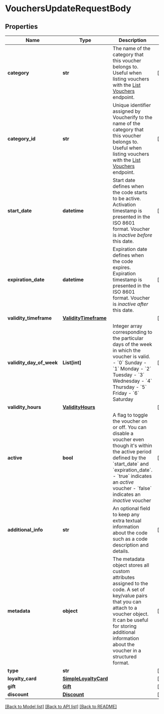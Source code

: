 # VouchersUpdateRequestBody


## Properties

Name | Type | Description | Notes
------------ | ------------- | ------------- | -------------
**category** | **str** | The name of the category that this voucher belongs to. Useful when listing vouchers with the [List Vouchers](ref:list-vouchers) endpoint. | [optional] 
**category_id** | **str** | Unique identifier assigned by Voucherify to the name of the category that this voucher belongs to. Useful when listing vouchers with the [List Vouchers](ref:list-vouchers) endpoint. | [optional] 
**start_date** | **datetime** | Start date defines when the code starts to be active. Activation timestamp is presented in the ISO 8601 format. Voucher is *inactive before* this date. | [optional] 
**expiration_date** | **datetime** | Expiration date defines when the code expires. Expiration timestamp is presented in the ISO 8601 format.  Voucher is *inactive after* this date. | [optional] 
**validity_timeframe** | [**ValidityTimeframe**](ValidityTimeframe.md) |  | [optional] 
**validity_day_of_week** | **List[int]** | Integer array corresponding to the particular days of the week in which the voucher is valid.  - &#x60;0&#x60; Sunday - &#x60;1&#x60; Monday - &#x60;2&#x60; Tuesday - &#x60;3&#x60; Wednesday - &#x60;4&#x60; Thursday - &#x60;5&#x60; Friday - &#x60;6&#x60; Saturday | [optional] 
**validity_hours** | [**ValidityHours**](ValidityHours.md) |  | [optional] 
**active** | **bool** | A flag to toggle the voucher on or off. You can disable a voucher even though it&#39;s within the active period defined by the &#x60;start_date&#x60; and &#x60;expiration_date&#x60;.    - &#x60;true&#x60; indicates an *active* voucher - &#x60;false&#x60; indicates an *inactive* voucher | [optional] 
**additional_info** | **str** | An optional field to keep any extra textual information about the code such as a code description and details. | [optional] 
**metadata** | **object** | The metadata object stores all custom attributes assigned to the code. A set of key/value pairs that you can attach to a voucher object. It can be useful for storing additional information about the voucher in a structured format. | [optional] 
**type** | **str** |  | [optional] 
**loyalty_card** | [**SimpleLoyaltyCard**](SimpleLoyaltyCard.md) |  | [optional] 
**gift** | [**Gift**](Gift.md) |  | [optional] 
**discount** | [**Discount**](Discount.md) |  | [optional] 

[[Back to Model list]](../README.md#documentation-for-models) [[Back to API list]](../README.md#documentation-for-api-endpoints) [[Back to README]](../README.md)


